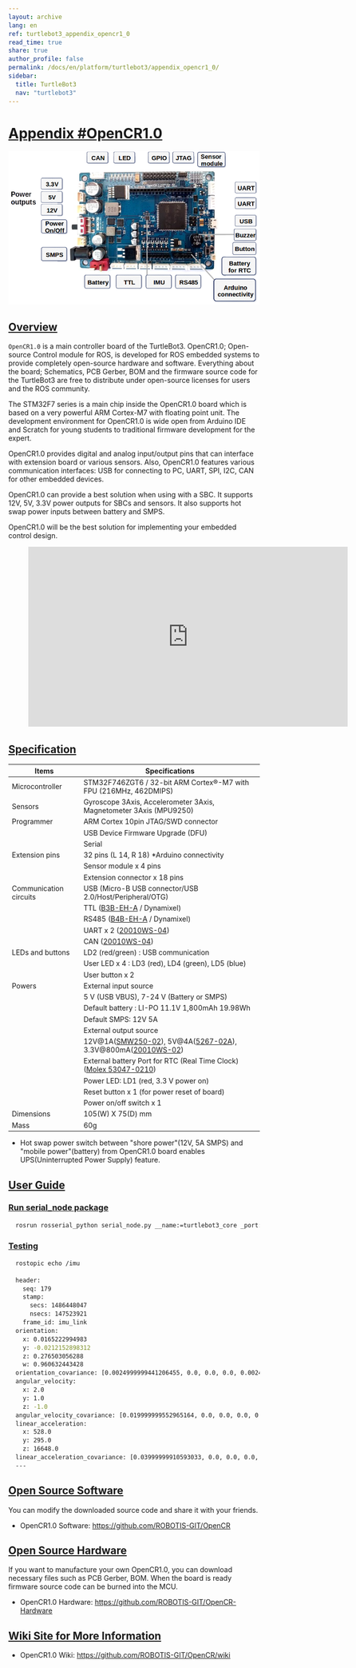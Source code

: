 ```yaml
---
layout: archive
lang: en
ref: turtlebot3_appendix_opencr1_0
read_time: true
share: true
author_profile: false
permalink: /docs/en/platform/turtlebot3/appendix_opencr1_0/
sidebar:
  title: TurtleBot3
  nav: "turtlebot3"
---
```


<div style="counter-reset: h1 16">
</div>

# [Appendix #OpenCR1.0](#appendix-opencr10)

![](/assets/images/platform/turtlebot3/appendix_opencr/opencr.png)

## [Overview](#overview)

`OpenCR1.0` is a main controller board of the TurtleBot3. OpenCR1.0; Open-source Control module for ROS, is developed for ROS embedded systems to provide completely open-source hardware and software. Everything about the board; Schematics, PCB Gerber, BOM and the firmware source code for the TurtleBot3 are free to distribute under open-source licenses for users and the ROS community.

The STM32F7 series is a main chip inside the OpenCR1.0 board which is based on a very powerful ARM Cortex-M7 with floating point unit. The development environment for OpenCR1.0 is wide open from Arduino IDE and Scratch for young students to traditional firmware development for the expert.

OpenCR1.0 provides digital and analog input/output pins that can interface with extension board or various sensors. Also, OpenCR1.0 features various communication interfaces: USB for connecting to PC, UART, SPI, I2C, CAN for other embedded devices.

OpenCR1.0 can provide a best solution when using with a SBC. It supports 12V, 5V, 3.3V power outputs for SBCs and sensors. It also supports hot swap power inputs between battery and SMPS.

OpenCR1.0 will be the best solution for implementing your embedded control design.


<figure class="video_container">
  <iframe width="640" height="360" src="https://www.youtube.com/embed/-_kBfIS6wJs" frameborder="0" allowfullscreen></iframe>
</figure>

## [Specification](#specification)

| Items                    | Specifications                                                                                     |
|--------------------------|----------------------------------------------------------------------------------------------------|
| Microcontroller          | STM32F746ZGT6 / 32-bit ARM Cortex®-M7 with  FPU (216MHz, 462DMIPS)                                 |
| Sensors                  | Gyroscope 3Axis, Accelerometer 3Axis, Magnetometer 3Axis (MPU9250)                                 |
| Programmer               | ARM Cortex 10pin JTAG/SWD connector                                                                |
|                          | USB Device Firmware Upgrade (DFU)                                                                  |
|                          | Serial                                                                                             |
| Extension pins           | 32 pins (L 14, R 18) *Arduino connectivity                                                         |
|                          | Sensor module x 4 pins                                                                             |
|                          | Extension connector x 18 pins                                                                      |
| Communication circuits   | USB (Micro-B USB connector/USB 2.0/Host/Peripheral/OTG)                                            |
|                          | TTL ([B3B-EH-A](http://www.jst-mfg.com/product/pdf/eng/eEH.pdf) / Dynamixel)                       |
|                          | RS485 ([B4B-EH-A](http://www.jst-mfg.com/product/pdf/eng/eEH.pdf) / Dynamixel)                     |
|                          | UART x 2 ([20010WS-04](http://www.alldatasheet.com/datasheet-pdf/pdf/147797/YEONHO/20010WS-04000.html))                                  |
|                          | CAN ([20010WS-04](http://www.alldatasheet.com/datasheet-pdf/pdf/147797/YEONHO/20010WS-04000.html)) |
| LEDs and buttons         | LD2 (red/green) : USB communication                                                                |
|                          | User LED x 4 : LD3 (red), LD4 (green), LD5 (blue)                                                  |
|                          | User button  x 2                                                                                   |
| Powers                   | External input source                                                                              |
|                          | 5 V (USB VBUS), 7-24 V (Battery or SMPS)                                                           |
|                          | Default battery : LI-PO 11.1V 1,800mAh 19.98Wh                                                     |
|                          | Default SMPS: 12V 5A                                                                               |
|                          | External output source                                                                             |
|                          | 12V@1A([SMW250-02](http://www.alldatasheet.com/datasheet-pdf/pdf/148144/YEONHO/SMW250-02P.html)), 5V@4A([5267-02A](http://www.molex.com/molex/products/datasheet.jsp?part=active/0022035025_PCB_HEADERS.xml&channel=Products&Lang=en-US)), 3.3V@800mA([20010WS-02](http://www.alldatasheet.com/datasheet-pdf/pdf/147795/YEONHO/20010WS-02000.html))                        |
|                          | External battery Port for RTC (Real Time Clock) ([Molex 53047-0210](http://www.molex.com/molex/products/datasheet.jsp?part=active/0530470210_PCB_HEADERS.xml))                          |
|                          | Power LED: LD1 (red, 3.3 V power on)                                                               |
|                          | Reset button x 1 (for power reset of board)                                                        |
|                          | Power on/off switch x 1                                                                            |
| Dimensions               | 105(W) X 75(D) mm                                                                                  |
| Mass                     | 60g                                                                                                |

* Hot swap power switch between "shore power"(12V, 5A SMPS) and "mobile power"(battery) from OpenCR1.0 board enables UPS(Uninterrupted Power Supply) feature.


## [User Guide](#user-guide)

### [Run serial_node package](#run-serialnode-package)

``` bash
  rosrun rosserial_python serial_node.py __name:=turtlebot3_core _port:=/dev/ttyACM0 _baud:=115200
```

### [Testing](#testing)

``` bash
  rostopic echo /imu

  header:
    seq: 179
    stamp:
      secs: 1486448047
      nsecs: 147523921
    frame_id: imu_link
  orientation:
    x: 0.0165222994983
    y: -0.0212152898312
    z: 0.276503056288
    w: 0.960632443428
  orientation_covariance: [0.0024999999441206455, 0.0, 0.0, 0.0, 0.0024999999441206455, 0.0, 0.0, 0.0, 0.0024999999441206455]
  angular_velocity:
    x: 2.0
    y: 1.0
    z: -1.0
  angular_velocity_covariance: [0.019999999552965164, 0.0, 0.0, 0.0, 0.019999999552965164, 0.0, 0.0, 0.0, 0.019999999552965164]
  linear_acceleration:
    x: 528.0
    y: 295.0
    z: 16648.0
  linear_acceleration_covariance: [0.03999999910593033, 0.0, 0.0, 0.0, 0.03999999910593033, 0.0, 0.0, 0.0, 0.03999999910593033]
  ---
```

## [Open Source Software](#open-source-software)

You can modify the downloaded source code and share it with your friends.

- OpenCR1.0 Software: https://github.com/ROBOTIS-GIT/OpenCR

## [Open Source Hardware](#open-source-hardware)

If you want to manufacture your own OpenCR1.0, you can download necessary files such as PCB Gerber, BOM. When the board is ready firmware source code can be burned into the MCU.

- OpenCR1.0 Hardware: https://github.com/ROBOTIS-GIT/OpenCR-Hardware

## [Wiki Site for More Information](#wiki-site-for-more-information)

- OpenCR1.0 Wiki: https://github.com/ROBOTIS-GIT/OpenCR/wiki
